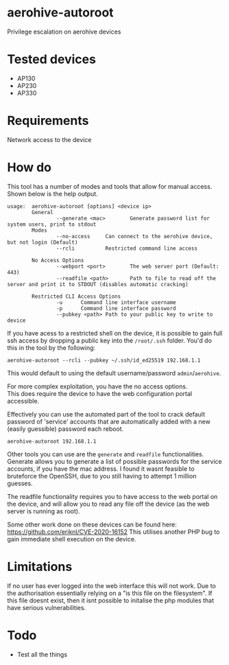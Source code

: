 # aerohive-autoroot
Privilege escalation on aerohive devices

# Tested devices

- AP130
- AP230
- AP330

# Requirements
Network access to the device

# How do

This tool has a number of modes and tools that allow for manual access. Shown below is the help output.

```
usage:  aerohive-autoroot [options] <device ip>
        General
                --generate <mac>        Generate password list for system users, print to stdout
        Modes
                --no-access     Can connect to the aerohive device, but not login (Default)
                --rcli          Restricted command line access

        No Access Options
                --webport <port>        The web server port (Default: 443)
                --readfile <path>       Path to file to read off the server and print it to STDOUT (disables automatic cracking)

        Restricted CLI Access Options
                -u      Command line interface username
                -p      Command line interface password
                --pubkey <path> Path to your public key to write to device
```


If you have acess to a restricted shell on the device, it is possible to gain full ssh access by dropping a public key into the `/root/.ssh` folder.
You'd do this in the tool by the following:

```
aerohive-autoroot --rcli --pubkey ~/.ssh/id_ed25519 192.168.1.1
```
This would default to using the default username/password `admin`/`aerohive`.  
  
For more complex exploitation, you have the no access options.  
This does require the device to have the web configuration portal accessible.  

Effectively you can use the automated part of the tool to crack default password of 'service' accounts that are automatically added with a new (easily guessible) password each reboot. 

```
aerohive-autoroot 192.168.1.1
```

Other tools you can use are the `generate` and `readfile` functionalities. 
Generate allows you to generate a list of possible passwords for the service accounts, if you have the mac address. I found it wasnt feasible to bruteforce the OpenSSH, due to you still having to attempt 1 million guesses. 

The readfile functionality requires you to have access to the web portal on the device, and will allow you to read any file off the device (as the web server is running as root).

Some other work done on these devices can be found here: https://github.com/eriknl/CVE-2020-16152
This utilises another PHP bug to gain immediate shell execution on the device. 


# Limitations
If no user has ever logged into the web interface this will not work. Due to the authorisation essentially relying on a "is this file on the filesystem". 
If this file doesnt exist, then it isnt possible to initalise the php modules that have serious vulnerabilities. 



# Todo

- Test all the things
